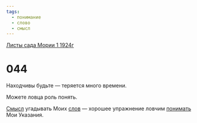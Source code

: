 ```yaml
---
tags:
  - понимание
  - слово
  - смысл
---
```


[Листы сада Мории 1 1924г](/agni/1924)

# 044
Находчивы будьте — теряется много времени.   

Можете ловца роль понять.   

[Смысл](/tag/#смысл) угадывать Моих [слов](/tag/#слово) — хорошее упражнение ловчим [понимать](/tag/#понимание) Мои Указания.   

